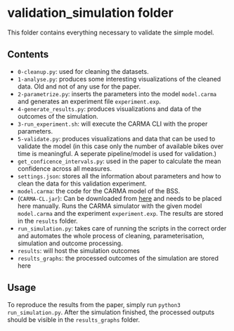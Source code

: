 # validation_simulation folder

This folder contains everything necessary to validate the simple model.

## Contents

- `0-cleanup.py`: used for cleaning the datasets.
- `1-analyse.py`: produces some interesting visualizations of the cleaned data. Old and not of any use for the paper.
- `2-parametrize.py`: inserts the parameters into the model `model.carma` and generates an experiment file `experiment.exp`.
- `4-generate_results.py`: produces visualizations and data of the outcomes of the simulation.
- `3-run_experiment.sh`: will execute the CARMA CLI with the proper parameters.
- `5-validate.py`: produces visualizations and data that can be used to validate the model (in this case only the number of available bikes over time is meaningful. A seperate pipeline/model is used for validation.)
- `get_conficence_intervals.py`: used in the paper to calculate the mean confidence across all measures.
- `settings.json`: stores all the information about parameters and how to clean the data for this validation experiment.
- `model.carma`: the code for the CARMA model of the BSS.
- (`CARMA-CL.jar`): Can be downloaded from [here](http://quanticol.github.io/CARMA/cli.html) and needs to be placed here manually. Runs the CARMA simulator with the given model `model.carma` and the experiment `experiment.exp`. The results are stored in the `results` folder.
- `run_simulation.py`: takes care of running the scripts in the correct order and automates the whole process of cleaning, parameterisation, simulation and outcome processing.
- `results`: will host the simulation outcomes
- `results_graphs`: the processed outcomes of the simulation are stored here

## Usage

To reproduce the results from the paper, simply run `python3 run_simulation.py`. After the simulation finished, the processed outputs should be visible in the `results_graphs` folder.
